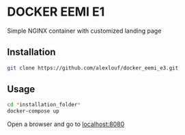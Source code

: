 # DOCKER EEMI E1

Simple NGINX container with customized landing page

## Installation

```bash
git clone https://github.com/alexlouf/docker_eemi_e3.git
```

## Usage

```bash
cd *installation_folder*
docker-compose up
```

Open a browser and go to [localhost:8080](http://localhost:8080/)